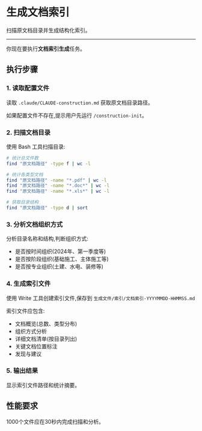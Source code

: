 # 生成文档索引

扫描原文档目录并生成结构化索引。

---

你现在要执行**文档索引生成**任务。

## 执行步骤

### 1. 读取配置文件

读取 `.claude/CLAUDE-construction.md` 获取原文档目录路径。

如果配置文件不存在,提示用户先运行 `/construction-init`。

### 2. 扫描文档目录

使用 Bash 工具扫描目录:

```bash
# 统计总文件数
find "原文档路径" -type f | wc -l

# 统计各类型文档
find "原文档路径" -name "*.pdf" | wc -l
find "原文档路径" -name "*.doc*" | wc -l
find "原文档路径" -name "*.xls*" | wc -l

# 获取目录结构
find "原文档路径" -type d | sort
```

### 3. 分析文档组织方式

分析目录名称和结构,判断组织方式:
- 是否按时间组织(2024年、第一季度等)
- 是否按阶段组织(基础施工、主体施工等)
- 是否按专业组织(土建、水电、装修等)

### 4. 生成索引文件

使用 Write 工具创建索引文件,保存到 `生成文件/索引/文档索引-YYYYMMDD-HHMMSS.md`

索引文件应包含:
- 文档概览(总数、类型分布)
- 组织方式分析
- 详细文档清单(按目录列出)
- 关键文档位置标注
- 发现与建议

### 5. 输出结果

显示索引文件路径和统计摘要。

## 性能要求

1000个文件应在30秒内完成扫描和分析。
